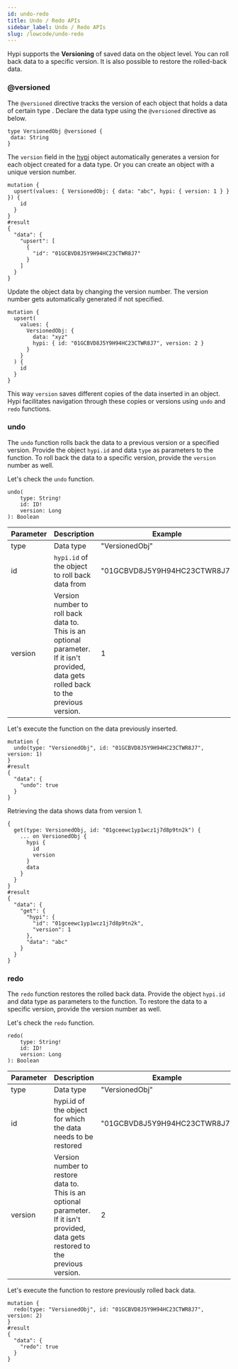 ```yaml
---
id: undo-redo
title: Undo / Redo APIs
sidebar_label: Undo / Redo APIs
slug: /lowcode/undo-redo
---
```


Hypi supports the **Versioning** of saved data on the object level. You can roll back data to a specific version. It is also possible to restore the rolled-back data.

###  @versioned 

The `@versioned` directive tracks the version of each object that holds a data of certain type . Declare the data type using the `@versioned` directive as below.

```
type VersionedObj @versioned {
 data: String 
}
```

The `version` field in the [hypi](magic-hypi-object.md) object automatically generates a version for each object created for a data type.  Or you can create an object with a unique version number.

```
mutation {
  upsert(values: { VersionedObj: { data: "abc", hypi: { version: 1 } } }) {
    id
  }
}
#result
{
  "data": {
    "upsert": [
      {
        "id": "01GCBVD8J5Y9H94HC23CTWR8J7"
      }
    ]
  }
}
```
Update the object data by changing the version number. The version number gets automatically generated if not specified.

```
mutation {
  upsert(
    values: {
      VersionedObj: {
        data: "xyz"
        hypi: { id: "01GCBVD8J5Y9H94HC23CTWR8J7", version: 2 }
      }
    }
  ) {
    id
  }
}
```

This way `version` saves different copies of the data inserted in an object. Hypi facilitates navigation through these copies or versions using `undo` and `redo` functions.

###  undo 

The `undo` function rolls back the data to a previous version or a specified version. Provide the object `hypi.id` and data `type` as parameters to the function. To roll back the data to a specific version, provide the `version` number as well.

Let's check the `undo` function.

```
undo(
	type: String!
	id: ID!
	version: Long
): Boolean
```

| Parameter | Description                                                                                                                              | Example                      |
|-----------|------------------------------------------------------------------------------------------------------------------------------------------|------------------------------|
| type      | Data type                                                                                                                                | "VersionedObj"               |
| id        | `hypi.id` of the object to roll back data from                                                                                           | "01GCBVD8J5Y9H94HC23CTWR8J7" |
| version   | Version number to roll back data to. This is an optional parameter. If it isn't provided, data gets rolled back to the previous version. | 1                            |
Let's execute the function on the data previously inserted.

```
mutation {
  undo(type: "VersionedObj", id: "01GCBVD8J5Y9H94HC23CTWR8J7", version: 1)
}
#result
{
  "data": {
    "undo": true
  }
}
```
Retrieving the data shows data from version 1.

```
{
  get(type: VersionedObj, id: "01gceewc1yp1wcz1j7d8p9tn2k") {
    ... on VersionedObj {
      hypi {
        id
        version
      }
      data
    }
  }
}
#result
{
  "data": {
    "get": {
      "hypi": {
        "id": "01gceewc1yp1wcz1j7d8p9tn2k",
        "version": 1
      },
      "data": "abc"
    }
  }
}
```

###  redo

The `redo` function restores the rolled back data. Provide the object `hypi.id` and data type as parameters to the function. To restore the data to a specific version, provide the version number as well.

Let's check the `redo` function.

```
redo(
	type: String!
	id: ID!
	version: Long
): Boolean
```

| Parameter | Description                                                                                                                         | Example                      |
|-----------|-------------------------------------------------------------------------------------------------------------------------------------|------------------------------|
| type      | Data type                                                                                                                           | "VersionedObj"               |
| id        | hypi.id of the object for which the data needs to be restored                                                                       | "01GCBVD8J5Y9H94HC23CTWR8J7" |
| version   | Version number to restore data to. This is an optional parameter. If it isn't provided, data gets restored to the previous version. | 2                            |
Let's execute the function to restore previously rolled back data.

```
mutation {
  redo(type: "VersionedObj", id: "01GCBVD8J5Y9H94HC23CTWR8J7", version: 2)
}
#result
{
  "data": {
    "redo": true
  }
}
```
